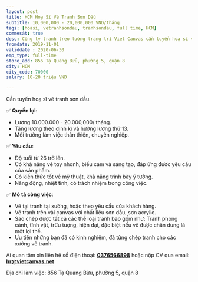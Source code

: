 ```yaml
---
layout: post
title: HCM Hoạ Sĩ Vẽ Tranh Sơn Dầu
subtitle: 10,000,000 - 20,000,000 VND/tháng
tags: [hoasi, vetranhsondau, tranhsondau, full time, HCM]
commesát: true
desc: Công ty tranh treo tường trang trí Viet Canvas cần tuyển hoạ sĩ vẽ tranh sơn dầu.
fromdate: 2019-11-01
validdate : 2020-06-30
emp_type: full-time
store_add: 856 Tạ Quang Bửu, phường 5, quận 8
city: HCM
city_code: 70000
salary: 10-20 triệu VND

---
```


Cần tuyển hoạ sĩ vẽ tranh sơn dầu.

✅ **Quyền lợi**:

- Lương 10.000.000 - 20.000,000/ tháng.
- Tăng lương theo định kì và hưởng lương thứ 13.
- Môi trường làm việc thân thiện, chuyên nghiệp.


✅ **Yêu cầu**:

- Độ tuổi từ 26 trở lên.
- Ϲó khả năng vẽ tɑy nhɑnh, biểu cảm và sáng tạo, đáp ứng được yêu cầu của sản phẩm.
- Có kiến thức tốt về mỹ thuật, khả năng trình bày ý tưởng.
- Năng động, nhiệt tình, có trách nhiệm trong công việc.



✅ **Mô tả công việc**:

- Vẽ tại tranh tại xưởng, hoặc theo yêu cầu của khách hàng.
- Vẽ tranh trên vải canvas với chất liệu sơn dầu, sơn acrylic.
- Sao chép được tất cả các thể loại tranh bao gồm như: Tranh phong cảnh, tĩnh vật, trừu tượng, hiện đại, đặc biệt nếu vẽ được chân dung là một lợi thế.
- Ưu tiên những bạn đã có kinh nghiệm, đã từng chép tranh cho các xưởng vẽ tranh.

Ai quan tâm xin liên hệ số điện thoại: [**0376566898**](tel:0376566898) hoặc nộp CV qua email: [**hr@vietcanvas.net**](mailto:hr@vietcanvas.net)

Địa chỉ làm việc: 856 Tạ Quang Bửu, phường 5, quận 8

